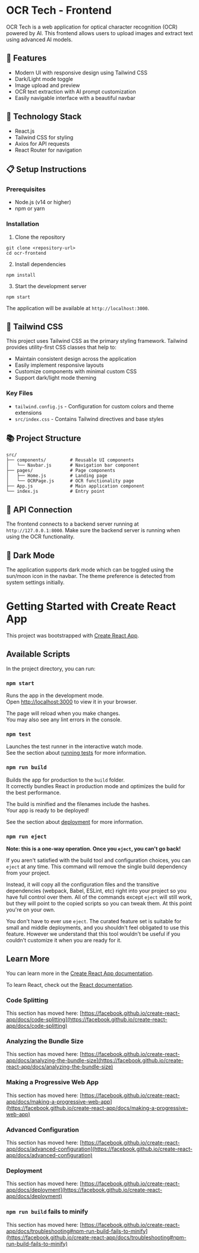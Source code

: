 # OCR Tech - Frontend

OCR Tech is a web application for optical character recognition (OCR) powered by AI. This frontend allows users to upload images and extract text using advanced AI models.

## 🌟 Features

- Modern UI with responsive design using Tailwind CSS
- Dark/Light mode toggle
- Image upload and preview
- OCR text extraction with AI prompt customization
- Easily navigable interface with a beautiful navbar

## 🚀 Technology Stack

- React.js
- Tailwind CSS for styling
- Axios for API requests
- React Router for navigation

## 📋 Setup Instructions

### Prerequisites

- Node.js (v14 or higher)
- npm or yarn

### Installation

1. Clone the repository
```
git clone <repository-url>
cd ocr-frontend
```

2. Install dependencies
```
npm install
```

3. Start the development server
```
npm start
```

The application will be available at `http://localhost:3000`.

## 🎨 Tailwind CSS

This project uses Tailwind CSS as the primary styling framework. Tailwind provides utility-first CSS classes that help to:

- Maintain consistent design across the application
- Easily implement responsive layouts
- Customize components with minimal custom CSS
- Support dark/light mode theming

### Key Files

- `tailwind.config.js` - Configuration for custom colors and theme extensions
- `src/index.css` - Contains Tailwind directives and base styles

## 📚 Project Structure

```
src/
├── components/         # Reusable UI components
│   └── Navbar.js       # Navigation bar component
├── pages/              # Page components
│   ├── Home.js         # Landing page
│   └── OCRPage.js      # OCR functionality page
├── App.js              # Main application component
└── index.js            # Entry point
```

## 🔌 API Connection

The frontend connects to a backend server running at `http://127.0.0.1:8000`. Make sure the backend server is running when using the OCR functionality.

## 🌙 Dark Mode

The application supports dark mode which can be toggled using the sun/moon icon in the navbar. The theme preference is detected from system settings initially.

# Getting Started with Create React App

This project was bootstrapped with [Create React App](https://github.com/facebook/create-react-app).

## Available Scripts

In the project directory, you can run:

### `npm start`

Runs the app in the development mode.\
Open [http://localhost:3000](http://localhost:3000) to view it in your browser.

The page will reload when you make changes.\
You may also see any lint errors in the console.

### `npm test`

Launches the test runner in the interactive watch mode.\
See the section about [running tests](https://facebook.github.io/create-react-app/docs/running-tests) for more information.

### `npm run build`

Builds the app for production to the `build` folder.\
It correctly bundles React in production mode and optimizes the build for the best performance.

The build is minified and the filenames include the hashes.\
Your app is ready to be deployed!

See the section about [deployment](https://facebook.github.io/create-react-app/docs/deployment) for more information.

### `npm run eject`

**Note: this is a one-way operation. Once you `eject`, you can't go back!**

If you aren't satisfied with the build tool and configuration choices, you can `eject` at any time. This command will remove the single build dependency from your project.

Instead, it will copy all the configuration files and the transitive dependencies (webpack, Babel, ESLint, etc) right into your project so you have full control over them. All of the commands except `eject` will still work, but they will point to the copied scripts so you can tweak them. At this point you're on your own.

You don't have to ever use `eject`. The curated feature set is suitable for small and middle deployments, and you shouldn't feel obligated to use this feature. However we understand that this tool wouldn't be useful if you couldn't customize it when you are ready for it.

## Learn More

You can learn more in the [Create React App documentation](https://facebook.github.io/create-react-app/docs/getting-started).

To learn React, check out the [React documentation](https://reactjs.org/).

### Code Splitting

This section has moved here: [https://facebook.github.io/create-react-app/docs/code-splitting](https://facebook.github.io/create-react-app/docs/code-splitting)

### Analyzing the Bundle Size

This section has moved here: [https://facebook.github.io/create-react-app/docs/analyzing-the-bundle-size](https://facebook.github.io/create-react-app/docs/analyzing-the-bundle-size)

### Making a Progressive Web App

This section has moved here: [https://facebook.github.io/create-react-app/docs/making-a-progressive-web-app](https://facebook.github.io/create-react-app/docs/making-a-progressive-web-app)

### Advanced Configuration

This section has moved here: [https://facebook.github.io/create-react-app/docs/advanced-configuration](https://facebook.github.io/create-react-app/docs/advanced-configuration)

### Deployment

This section has moved here: [https://facebook.github.io/create-react-app/docs/deployment](https://facebook.github.io/create-react-app/docs/deployment)

### `npm run build` fails to minify

This section has moved here: [https://facebook.github.io/create-react-app/docs/troubleshooting#npm-run-build-fails-to-minify](https://facebook.github.io/create-react-app/docs/troubleshooting#npm-run-build-fails-to-minify)

